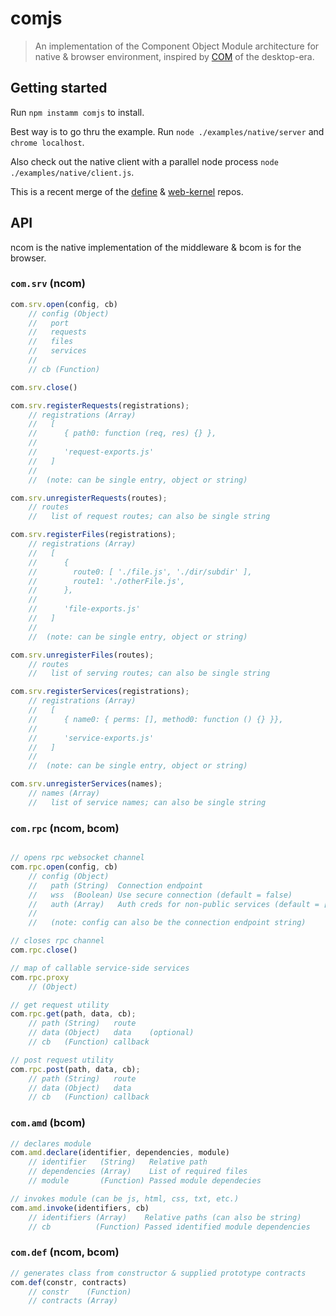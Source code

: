 comjs
=====

> An implementation of the Component Object Module architecture for native & browser environment, inspired by [COM](http://en.wikipedia.org/wiki/Component_Object_Model) of the desktop-era.

## Getting started

Run `npm instamm comjs` to install.

Best way is to go thru the example.
Run `node ./examples/native/server` and `chrome localhost`.

Also check out the native client with a parallel node process `node ./examples/native/client.js`.

This is a recent merge of the [define](https://github.com/sanagnos/define) & [web-kernel](https://github.com/sanagnos/web-kernel) repos.

## API

ncom is the native implementation of the middleware & bcom is for the browser.

### `com.srv` (ncom)

```javascript
com.srv.open(config, cb)
    // config (Object)
    //   port
    //   requests
    //   files
    //   services
    //
    // cb (Function)

com.srv.close()

com.srv.registerRequests(registrations);
    // registrations (Array)
    //   [ 
    //      { path0: function (req, res) {} },
    //
    //      'request-exports.js'
    //   ]
    //
    //  (note: can be single entry, object or string)

com.srv.unregisterRequests(routes);
    // routes
    //   list of request routes; can also be single string

com.srv.registerFiles(registrations);
    // registrations (Array)
    //   [ 
    //      { 
    //        route0: [ './file.js', './dir/subdir' ], 
    //        route1: './otherFile.js',
    //      },
    //
    //      'file-exports.js'
    //   ]
    //
    //  (note: can be single entry, object or string)

com.srv.unregisterFiles(routes);
    // routes
    //   list of serving routes; can also be single string

com.srv.registerServices(registrations);
    // registrations (Array)
    //   [ 
    //      { name0: { perms: [], method0: function () {} }},
    //
    //      'service-exports.js'
    //   ]
    //
    //  (note: can be single entry, object or string)

com.srv.unregisterServices(names);
    // names (Array)
    //   list of service names; can also be single string
```

### `com.rpc` (ncom, bcom)

```javascript

// opens rpc websocket channel
com.rpc.open(config, cb)
    // config (Object)
    //   path (String)  Connection endpoint
    //   wss  (Boolean) Use secure connection (default = false)
    //   auth (Array)   Auth creds for non-public services (default = [])
    //
    //   (note: config can also be the connection endpoint string)

// closes rpc channel
com.rpc.close()

// map of callable service-side services
com.rpc.proxy
    // (Object)

// get request utility
com.rpc.get(path, data, cb);
    // path (String)   route
    // data (Object)   data    (optional)
    // cb   (Function) callback

// post request utility
com.rpc.post(path, data, cb);
    // path (String)   route
    // data (Object)   data    
    // cb   (Function) callback
```

### `com.amd` (bcom)

```javascript
// declares module
com.amd.declare(identifier, dependencies, module)
    // identifier   (String)   Relative path      
    // dependencies (Array)    List of required files
    // module       (Function) Passed module dependecies

// invokes module (can be js, html, css, txt, etc.)
com.amd.invoke(identifiers, cb)
    // identifiers (Array)    Relative paths (can also be string)
    // cb          (Function) Passed identified module dependencies
```

### `com.def` (ncom, bcom)

```javascript
// generates class from constructor & supplied prototype contracts
com.def(constr, contracts)
    // constr    (Function)
    // contracts (Array)
```
